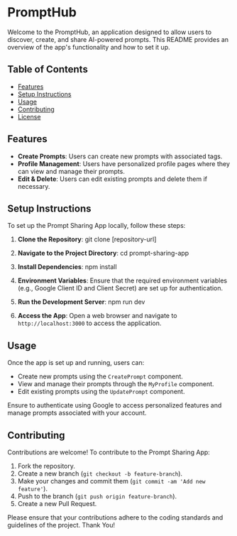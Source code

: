 # PromptHub

Welcome to the PromptHub, an application designed to allow users to discover, create, and share AI-powered prompts. This README provides an overview of the app's functionality and how to set it up.

## Table of Contents

- [Features](#features)
- [Setup Instructions](#setup-instructions)
- [Usage](#usage)
- [Contributing](#contributing)
- [License](#license)

## Features

- **Create Prompts**: Users can create new prompts with associated tags.
- **Profile Management**: Users have personalized profile pages where they can view and manage their prompts.
- **Edit & Delete**: Users can edit existing prompts and delete them if necessary.

## Setup Instructions

To set up the Prompt Sharing App locally, follow these steps:

1. **Clone the Repository**: 
    git clone [repository-url]

2. **Navigate to the Project Directory**:
    cd prompt-sharing-app

3. **Install Dependencies**:
    npm install

4. **Environment Variables**:
Ensure that the required environment variables (e.g., Google Client ID and Client Secret) are set up for authentication.

5. **Run the Development Server**:
    npm run dev


6. **Access the App**:
Open a web browser and navigate to `http://localhost:3000` to access the application.

## Usage

Once the app is set up and running, users can:

- Create new prompts using the `CreatePrompt` component.
- View and manage their prompts through the `MyProfile` component.
- Edit existing prompts using the `UpdatePrompt` component.

Ensure to authenticate using Google to access personalized features and manage prompts associated with your account.

## Contributing

Contributions are welcome! To contribute to the Prompt Sharing App:

1. Fork the repository.
2. Create a new branch (`git checkout -b feature-branch`).
3. Make your changes and commit them (`git commit -am 'Add new feature'`).
4. Push to the branch (`git push origin feature-branch`).
5. Create a new Pull Request.

Please ensure that your contributions adhere to the coding standards and guidelines of the project.
Thank You!





